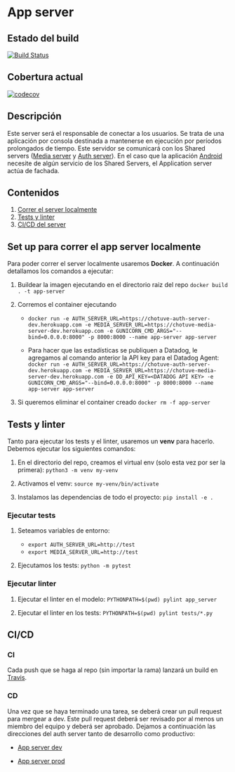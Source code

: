 # App server

## Estado del build
[![Build Status](https://travis-ci.com/chotuve-grupo10/chotuve-application-server.svg?branch=dev)](https://travis-ci.com/chotuve-grupo10/chotuve-application-server)

## Cobertura actual
[![codecov](https://codecov.io/gh/chotuve-grupo10/chotuve-application-server/branch/dev/graph/badge.svg)](https://codecov.io/gh/chotuve-grupo10/chotuve-application-server)

## Descripción
Este server será el responsable de conectar a los usuarios.
Se trata de una aplicación por consola destinada a mantenerse en ejecución por períodos prolongados de tiempo.
Este servidor se comunicará con los Shared servers ([Media server](https://github.com/chotuve-grupo10/chotuve-media-server) y [Auth server](https://github.com/chotuve-grupo10/chotuve-auth-server)). En el caso que la aplicación [Android](https://github.com/chotuve-grupo10/chotuve-android-app) necesite de algún servicio de los Shared Servers, el Application server actúa de fachada.

## Contenidos
1. [Correr el server localmente](#set-up-para-correr-el-app-server-localmente)
2. [Tests y linter](#tests-y-linter)
3. [CI/CD del server](#CI/CD)

## Set up para correr el app server localmente

Para poder correr el server localmente usaremos **Docker**. A continuación detallamos los comandos a ejecutar:

1. Buildear la imagen ejecutando en el directorio raiz del repo
```docker build . -t app-server```

2. Corremos el container ejecutando
    - ```docker run -e AUTH_SERVER_URL=https://chotuve-auth-server-dev.herokuapp.com -e MEDIA_SERVER_URL=https://chotuve-media-server-dev.herokuapp.com -e GUNICORN_CMD_ARGS="--bind=0.0.0.0:8000" -p 8000:8000 --name app-server app-server```

    - Para hacer que las estadísticas se publiquen a Datadog, le agregamos al comando anterior la API key para el Datadog Agent: ```docker run -e AUTH_SERVER_URL=https://chotuve-auth-server-dev.herokuapp.com -e MEDIA_SERVER_URL=https://chotuve-media-server-dev.herokuapp.com -e DD_API_KEY=<DATADOG API KEY> -e GUNICORN_CMD_ARGS="--bind=0.0.0.0:8000" -p 8000:8000 --name app-server app-server```

3. Si queremos eliminar el container creado
```docker rm -f app-server```

## Tests y linter

Tanto para ejecutar los tests y el linter, usaremos un **venv** para hacerlo. Debemos ejecutar los siguientes comandos:
1. En el directorio del repo, creamos el virtual env (solo esta vez por ser la primera):
```python3 -m venv my-venv```

2. Activamos el venv:
```source my-venv/bin/activate```

3. Instalamos las dependencias de todo el proyecto:
```pip install -e .```

### Ejecutar tests

1. Seteamos variables de entorno:
    - ```export AUTH_SERVER_URL=http://test```
    - ```export MEDIA_SERVER_URL=http://test```

2. Ejecutamos los tests:
```python -m pytest```

### Ejecutar linter

1. Ejecutar el linter en el modelo:
```PYTHONPATH=$(pwd) pylint app_server```

2. Ejecutar el linter en los tests:
```PYTHONPATH=$(pwd) pylint tests/*.py```


## CI/CD

### CI

Cada push que se haga al repo (sin importar la rama) lanzará un build en [Travis](https://travis-ci.com/).


### CD

Una vez que se haya terminado una tarea, se deberá crear un pull request para mergear a dev. Este pull request deberá ser revisado por al menos un miembro del equipo y deberá ser aprobado. Dejamos a continuación las direcciones del auth server tanto de desarrollo como productivo:

- [App server dev](https://chotuve-app-server-dev.herokuapp.com/)

- [App server prod](https://chotuve-app-server-production.herokuapp.com/)
